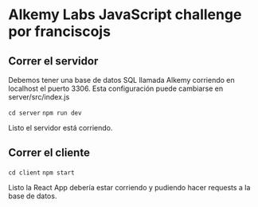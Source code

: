 # Alkemy Labs JavaScript challenge por franciscojs

## Correr el servidor

Debemos tener una base de datos SQL llamada Alkemy corriendo en localhost el puerto 3306. Esta configuración puede cambiarse en server/src/index.js

`cd server`
`npm run dev`

Listo el servidor está corriendo.

## Correr el cliente

`cd client`
`npm start`

Listo la React App debería estar corriendo y pudiendo hacer requests a la base de datos.
